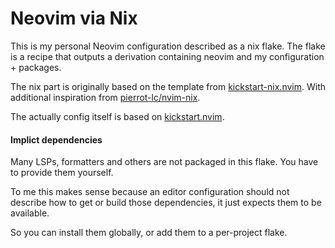# Neovim via Nix

This is my personal Neovim configuration described as a nix flake. The flake is a recipe that outputs a derivation containing neovim and my configuration + packages. 

The nix part is originally based on the template from [kickstart-nix.nvim](https://github.com/nix-community/kickstart-nix.nvim). With additional inspiration from [pierrot-lc/nvim-nix](https://github.com/pierrot-lc/nvim-nix).

The actually config itself is based on [kickstart.nvim](https://github.com/nvim-lua/kickstart.nvim).



#### Implict dependencies

Many LSPs, formatters and others are not packaged in this flake. You have
to provide them yourself.

To me this makes sense because an editor configuration should not describe how to get or build those dependencies, it just expects them to be available.

So you can install them globally, or add them to a per-project flake.
